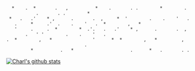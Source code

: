```
  *    .  *       .   ,          *    .       . .        *        .
           .       . .        *
 *   .   .'    * ,      .       .  ,     *  '        .    .    '   .
   .     *     .'  .    .    '   .  *        ,   *         
   '     .     .  *        *  .'.   .   .'    * ,      .       .  , 
       .   ' '        .    .    '   .
.  *        ,   *               '      *  *        ,   *         ,
                             .
         *          .   *                     .      *   .       . .  
```
<!--
**charlcater/charlcater** is a ✨ _special_ ✨ repository because its `README.md` (this file) appears on your GitHub profile.

Here are some ideas to get you started:

- 🔭 I’m currently working on ...
- 🌱 I’m currently learning ...
- 👯 I’m looking to collaborate on ...
- 🤔 I’m looking for help with ...
- 💬 Ask me about ...
- 📫 How to reach me: ...
- 😄 Pronouns: ...
- ⚡ Fun fact: ...
-->

[![Charl's github stats](https://github-readme-stats-snowy-three-11.vercel.app/api?username=charlcater&show_icons=true&count_private=true&theme=gotham)](https://github.com/anuraghazra/github-readme-stats)


